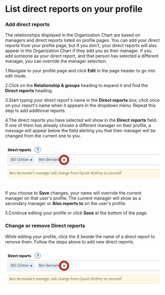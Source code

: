 # List direct reports on your profile



### Add direct reports

The relationships displayed in the Organization Chart are based on managers and direct reports listed on profile pages. You can add your direct reports from your profile page, but if you don't, your direct reports will also appear in the Organization Chart if they add you as their manager. If you add someone as your direct report, and that person has selected a different manager, you can override the manager selection.  
 

1.Navigate to your profile page and click **Edit** in the page header to go into edit mode.

2.Click on the **Relationship & groups** heading to expand it and find the **Direct reports** heading.

3.Start typing your direct report's name in the **Direct reports** box; click once on your report's name when it appears in the dropdown menu. Repeat this step to add additional reports.

4.The direct reports you have selected will show in the **Direct** **reports** field. If one of them has already chosen a different manager on their profile, a message will appear below the field alerting you that their manager will be changed from the current one to you.  
  


![](../../.gitbook/assets/1%20%2890%29.jpg)



If you choose to **Save** changes, your name will override the current manager on that user's profile. The current manager will show as a secondary manager or **Also reports to** on the user's profile.

5.Continue editing your profile or click **Save** at the bottom of the page.

### Change or remove Direct reports

While editing your profile, click the X beside the name of a direct report to remove them. Follow the steps above to add new direct reports.

![](../../.gitbook/assets/1%20%2897%29.jpg)

